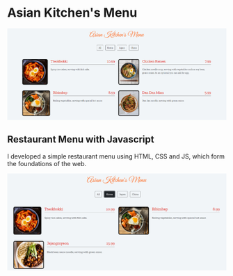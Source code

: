 # Asian Kitchen's Menu

![Home Screen](assets/Home.png)

## Restaurant Menu with Javascript

I developed a simple restaurant menu using HTML, CSS and JS, which form the foundations of the web.

![Korea Pick Screen](assets/Korea.png)
